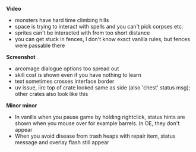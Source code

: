 **Video**
- monsters have hard time climbing hills
- space is trying to interact with spells and you can't pick corpses etc.
- sprites can't be interacted with from too short distance
- you can get stuck in fences, I don't know exact vanilla rules, but fences were passable there

**Screenshot**
- arcomage dialogue options too spread out
- skill cost is shown even if you have nothing to learn
- text sometimes crosses interface border
- uv issue, iirc top of crate looked same as side (also 'chest' status msg); other crates also look like this

**Minor minor**
- In vanilla when you pause game by holding rightclick, status hints are shown when you mouse over for example barrels. In OE, they don't appear
- When you avoid disease from trash heaps with repair item, status message and overlay flash still appear
